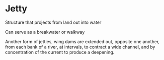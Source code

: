 # Jetty

Structure that projects from land out into water

Can serve as a breakwater or walkway

Another form of jetties, wing dams are extended out, opposite one another, from
each bank of a river, at intervals, to contract a wide channel, and by
concentration of the current to produce a deepening.

